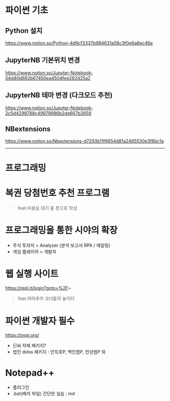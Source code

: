 # 파이썬 기초

## Python 설치
https://www.notion.so/Python-4d9cf3337b984631a58c3f0e6a8ec46a

## JupyterNB 기본위치 변경
https://www.notion.so/Jupyter-Notebook-04d40d692b67450ea4504fee282d25a2

## JupyterNB 테마 변경 (다크모드 추천)
https://www.notion.so/Jupyter-Notebook-2c5d4298788c49979986b2de667b2659

## NBextensions
https://www.notion.so/Nbextensions-d7293b11f6654d81a2485530e3f6bc1e

----

# 프로그래밍

# 복권 당첨번호 추천 프로그램
  > feat.미용실 대기 중 폰으로 작성

# 프로그래밍을 통한 시야의 확장
- 주식 투자자 > Analyzer (분석 보고서 RPA / 메일링)
- 게임 플레이어 > 개발자

# 웹 실행 사이트 
https://repl.it/login?goto=%2F~
> feat.아마추어 코더들의 놀이터

# 파이썬 개발자 필수
https://pypi.org/
- 딘싸 자체 패키지?
- 법인 dxlss 패키지 : 안득호P, 백인엽P, 전성범P 외

# Notepad++
- 플러그인
- .bat(배치 파일) 간단한 실습 : md


